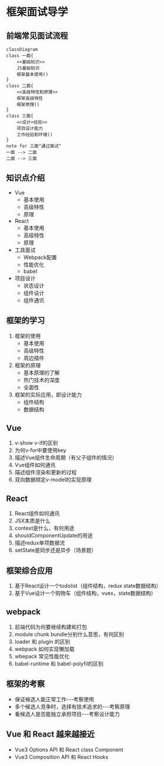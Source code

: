 # 框架面试导学

## 前端常见面试流程

```mermaid
classDiagram
class 一面{
    <<基础知识>>
    JS基础知识
    框架基本使用()
}
class 二面{
    <<高级特性和原理>>
    框架高级特性
    框架原理()
}
class 三面{
    <<设计+经验>>
    项目设计能力
    工作经验和环境()
}
note for 三面"通过面试"
一面 --> 二面
二面 --> 三面
```

## 知识点介绍

- Vue
  - 基本使用
  - 高级特性
  - 原理
- React
  - 基本使用
  - 高级特性
  - 原理
- 工具面试
  - Webpack配置
  - 性能优化
  - babel
- 项目设计
  - 状态设计
  - 组件设计
  - 组件通讯

## 框架的学习

1. 框架的使用
    - 基本使用
    - 高级特性
    - 周边插件
2. 框架的原理
    - 基本原理的了解
    - 热门技术的深度
    - 全面性
3. 框架的实际应用，即设计能力
    - 组件结构
    - 数据结构

## Vue

1. v-show v-if的区别
2. 为何v-for中要使用key
3. 描述Vue组件生命周期（有父子组件的情况）
4. Vue组件如何通讯
5. 描述组件渲染和更新的过程
6. 双向数据绑定v-model的实现原理

## React

1. React组件如何通讯
2. JSX本质是什么
3. context是什么，有何用途
4. shouldComponentUpdate的用途
5. 描述redux单项数据流
6. setState是同步还是异步（场景题）

## 框架综合应用

1. 基于React设计一个todolist（组件结构，redux state数据结构）
2. 基于Vue设计一个购物车（组件结构，vuex，state数据结构）

## webpack

1. 前端代码为何要继续构建和打包
2. module chunk bundle分别什么意思，有何区别
3. loader 和 plugin 的区别
4. webpack 如何实现懒加载
5. wbepack 常见性能优化
6. babel-runtime 和 babel-polyfil的区别

## 框架的考察

- 保证候选人能正常工作---考察使用
- 多个候选人竞争时，选择有技术追求的---考察原理
- 看候选人是否能独立承担项目---考察设计能力

## Vue 和 React 越来越接近

- Vue3 Options API 和 React class Component
- Vue3 Composition API 和 React Hooks

